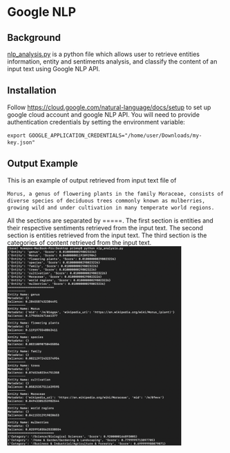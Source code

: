 # Google NLP
## Background
[nlp_analysis.py](https://github.com/primnp/EC601_HW2/blob/main/GoogleNLP/nlp_analysis.py) is a python file which allows user to retrieve entities information, entity and sentiments analysis, and classify the content of an input text using Google NLP API.

## Installation
Follow https://cloud.google.com/natural-language/docs/setup to set up google cloud account and google NLP API. You will need to provide authentication credentials by setting the environment variable:
```
export GOOGLE_APPLICATION_CREDENTIALS="/home/user/Downloads/my-key.json"
```

## Output Example
This is an example of output retrieved from input text file of
```
Morus, a genus of flowering plants in the family Moraceae, consists of diverse species of deciduous trees commonly known as mulberries, growing wild and under cultivation in many temperate world regions.
```
All the sections are separated by =====.
The first section is entities and their respective sentiments retrieved from the input text.
The second section is entities retrieved from the input text.
The third section is the categories of content retrieved from the input text.
<img src="./nlp_output.png" width="80%" />

